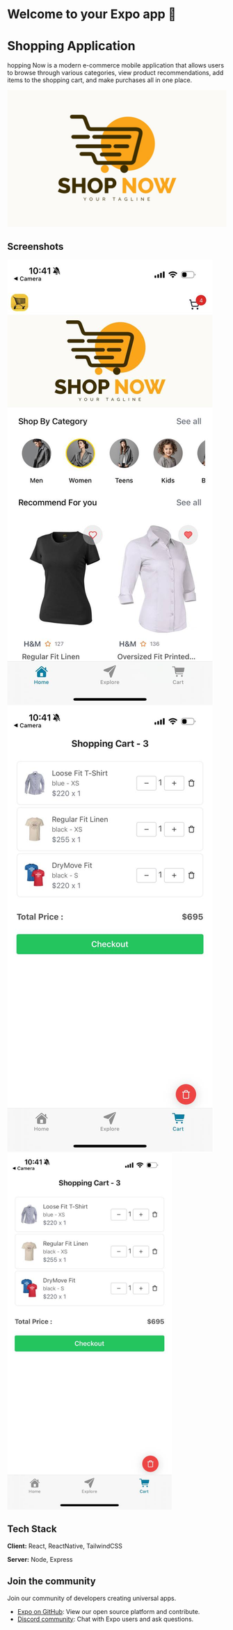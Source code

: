 # Welcome to your Expo app 👋

# Shopping Application

hopping Now is a modern e-commerce mobile application that allows users to browse through various categories, view product recommendations, add items to the shopping cart, and make purchases all in one place.


![Logo](https://github.com/zinlynnhtun/shopping/blob/main/assets/images/shop/banner6.jpg)


## Screenshots

![App Screenshot](https://github.com/zinlynnhtun/shopping/blob/main/assets/images/shop/gitphoto1.jpeg)
![App Screenshot](https://github.com/zinlynnhtun/shopping/blob/main/assets/images/shop/gitphoto2.jpeg)
<img src="https://github.com/zinlynnhtun/shopping/blob/main/assets/images/shop/gitphoto2.jpeg" width="75%">

## Tech Stack

**Client:** React, ReactNative, TailwindCSS

**Server:** Node, Express



## Join the community

Join our community of developers creating universal apps.

- [Expo on GitHub](https://github.com/expo/expo): View our open source platform and contribute.
- [Discord community](https://chat.expo.dev): Chat with Expo users and ask questions.
